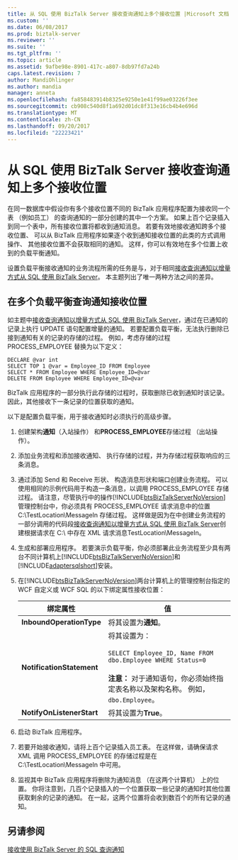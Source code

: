 ```yaml
---
title: 从 SQL 使用 BizTalk Server 接收查询通知上多个接收位置 |Microsoft 文档
ms.custom: ''
ms.date: 06/08/2017
ms.prod: biztalk-server
ms.reviewer: ''
ms.suite: ''
ms.tgt_pltfrm: ''
ms.topic: article
ms.assetid: 9afbe98e-8901-417c-a807-8db97fd7a24b
caps.latest.revision: 7
author: MandiOhlinger
ms.author: mandia
manager: anneta
ms.openlocfilehash: fa858483914b8325e9250e1e41f99ae03226f3ee
ms.sourcegitcommit: cb908c540d8f1a692d01dc8f313e16cb4b4e696d
ms.translationtype: MT
ms.contentlocale: zh-CN
ms.lasthandoff: 09/20/2017
ms.locfileid: "22223421"
---
```

# <a name="receive-query-notifications-on-multiple-receive-locations-from-sql-using-biztalk-server"></a>从 SQL 使用 BizTalk Server 接收查询通知上多个接收位置
在同一数据库中假设你有多个接收位置不同的 BizTalk 应用程序配置为接收同一个表 （例如员工） 的查询通知的一部分创建的其中一个方案。 如果上百个记录插入到同一个表中，所有接收位置将都收到通知消息。 若要有效地接收通知跨多个接收位置、 可以从 BizTalk 应用程序如果逐个收到通知接收位置的此类的方式调用操作、 其他接收位置不会获取相同的通知。 这样，你可以有效地在多个位置上收到的负载平衡通知。  
  
 设置负载平衡接收通知的业务流程所需的任务是与，对于相同[接收查询通知以增量方式从 SQL 使用 BizTalk Server](../../adapters-and-accelerators/adapter-sql/receive-query-notifications-incrementally-from-sql-using-biztalk-server.md)。 本主题列出了唯一两种方法之间的差异。  
  
## <a name="load-balancing-query-notifications-across-multiple-receive-locations"></a>在多个负载平衡查询通知接收位置  
 如主题中[接收查询通知以增量方式从 SQL 使用 BizTalk Server](../../adapters-and-accelerators/adapter-sql/receive-query-notifications-incrementally-from-sql-using-biztalk-server.md)，通过在已通知的记录上执行 UPDATE 语句配置增量的通知。 若要配置负载平衡，无法执行删除已接到通知有关的记录的存储的过程。 例如，考虑存储的过程 PROCESS_EMPLOYEE 替换为以下定义：  
  
```  
DECLARE @var int  
SELECT TOP 1 @var = Employee_ID FROM Employee  
SELECT * FROM Employee WHERE Employee_ID=@var  
DELETE FROM Employee WHERE Employee_ID=@var  
```  
  
 BizTalk 应用程序的一部分执行此存储的过程时，获取删除已收到通知时该记录。 因此，其他接收下一条记录的位置获取的通知。  
  
 以下是配置负载平衡，用于接收通知时必须执行的高级步骤。  
  
1.  创建架构**通知**（入站操作） 和**PROCESS_EMPLOYEE**存储过程 （出站操作）。  
  
2.  添加业务流程和添加接收通知、 执行存储的过程，并为存储过程获取响应的三条消息。  
  
3.  通过添加 Send 和 Receive 形状、 构造消息形状和端口创建业务流程。 可以使用相同的示例代码用于构造一条消息，以调用 PROCESS_EMPLOYEE 存储过程。 请注意，尽管执行中的操作[!INCLUDE[btsBizTalkServerNoVersion](../../includes/btsbiztalkservernoversion-md.md)]管理控制台中，你必须具有 PROCESS_EMPLOYEE 请求消息中的位置 C:\TestLocation\MessageIn 存储过程。 这样做是因为在中创建业务流程的一部分调用的代码段[接收查询通知以增量方式从 SQL 使用 BizTalk Server](../../adapters-and-accelerators/adapter-sql/receive-query-notifications-incrementally-from-sql-using-biztalk-server.md)创建根据请求在 C:\ 中存在 XML 请求消息TestLocation\MessageIn。  
  
4.  生成和部署应用程序。 若要演示负载平衡，你必须部署此业务流程至少具有两台不同计算机上[!INCLUDE[btsBizTalkServerNoVersion](../../includes/btsbiztalkservernoversion-md.md)]和[!INCLUDE[adaptersqlshort](../../includes/adaptersqlshort-md.md)]安装。  
  
5.  在[!INCLUDE[btsBizTalkServerNoVersion](../../includes/btsbiztalkservernoversion-md.md)]两台计算机上的管理控制台指定的 WCF 自定义或 WCF SQL 的以下绑定属性接收位置：  
  
    |绑定属性|值|  
    |----------------------|-----------|  
    |**InboundOperationType**|将其设置为**通知**。|  
    |**NotificationStatement**|将其设置为：<br /><br /> `SELECT Employee_ID, Name FROM dbo.Employee WHERE Status=0`<br /><br /> **注意：** 对于通知语句，你必须始终指定表名称以及架构名称。 例如， `dbo.Employee`。|  
    |**NotifyOnListenerStart**|将其设置为**True**。|  
  
6.  启动 BizTalk 应用程序。  
  
7.  若要开始接收通知，请将上百个记录插入员工表。 在这样做，请确保请求 XML 调用 PROCESS_EMPLOYEE 的存储过程是在 C:\TestLocation\MessageIn 中可用。  
  
8.  监视其中 BizTalk 应用程序将删除为通知消息 （在这两个计算机） 上的位置。 你将注意到，几百个记录插入的一个位置获取一些记录的通知时其他位置获取剩余的记录的通知。 在一起，这两个位置将会收到数百个的所有记录的通知。  
  
## <a name="see-also"></a>另请参阅  
 [接收使用 BizTalk Server 的 SQL 查询通知](../../adapters-and-accelerators/adapter-sql/receive-sql-query-notifications-using-biztalk-server.md)